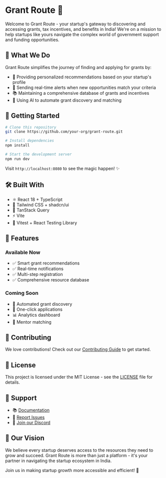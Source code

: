 # Grant Route 🚀

Welcome to Grant Route - your startup's gateway to discovering and accessing grants, tax incentives, and benefits in India! We're on a mission to help startups like yours navigate the complex world of government support and funding opportunities.

## 🌟 What We Do

Grant Route simplifies the journey of finding and applying for grants by:
- 🎯 Providing personalized recommendations based on your startup's profile
- 🔔 Sending real-time alerts when new opportunities match your criteria
- 📚 Maintaining a comprehensive database of grants and incentives
- 🤖 Using AI to automate grant discovery and matching

## 🚀 Getting Started

```bash
# Clone this repository
git clone https://github.com/your-org/grant-route.git

# Install dependencies
npm install

# Start the development server
npm run dev
```

Visit `http://localhost:8080` to see the magic happen! ✨

## 🛠️ Built With

- ⚛️ React 18 + TypeScript
- 🎨 Tailwind CSS + shadcn/ui
- 🔄 TanStack Query
- ⚡ Vite
- 🧪 Vitest + React Testing Library

## 🌈 Features

### Available Now
- ✅ Smart grant recommendations
- ✅ Real-time notifications
- ✅ Multi-step registration
- ✅ Comprehensive resource database

### Coming Soon
- 🔄 Automated grant discovery
- 📝 One-click applications
- 📊 Analytics dashboard
- 🤝 Mentor matching

## 🤝 Contributing

We love contributions! Check out our [Contributing Guide](CONTRIBUTING.md) to get started.

## 📝 License

This project is licensed under the MIT License - see the [LICENSE](LICENSE) file for details.

## 💪 Support

- 📚 [Documentation](https://docs.grantroute.com)
- 🐛 [Report Issues](https://github.com/your-org/grant-route/issues)
- 💬 [Join our Discord](https://discord.gg/grantroute)

## 🚀 Our Vision

We believe every startup deserves access to the resources they need to grow and succeed. Grant Route is more than just a platform - it's your partner in navigating the startup ecosystem in India.

Join us in making startup growth more accessible and efficient! 🌱